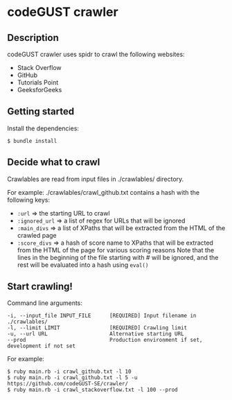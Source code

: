 # codeGUST crawler

## Description

codeGUST crawler uses spidr to crawl the following websites:

- Stack Overflow
- GitHub
- Tutorials Point
- GeeksforGeeks

## Getting started

Install the dependencies:
```
$ bundle install
```

## Decide what to crawl

Crawlables are read from input files in ./crawlables/ directory.

For example: ./crawlables/crawl_github.txt contains a hash with the following keys:
- `:url` => the starting URL to crawl
- `:ignored_url` => a list of regex for URLs that will be ignored
- `:main_divs` => a list of XPaths that will be extracted from the HTML of the crawled page
- `:score_divs` => a hash of score name to XPaths that will be extracted from the HTML of the page for various scoring reasons
Note that the lines in the beginning of the file starting with # will be ignored, and the rest will be evaluated into a hash using `eval()`

## Start crawling!

Command line arguments:
```
-i, --input_file INPUT_FILE      [REQUIRED] Input filename in ./crawlables/
-l, --limit LIMIT                [REQUIRED] Crawling limit
-u, --url URL                    Alternative starting URL
--prod                           Production environment if set, development if not set
```
For example:
```
$ ruby main.rb -i crawl_github.txt -l 10
$ ruby main.rb -i crawl_github.txt -l 5 -u https://github.com/codeGUST-SE/crawler/
$ ruby main.rb -i crawl_stackoverflow.txt -l 100 --prod 
```
